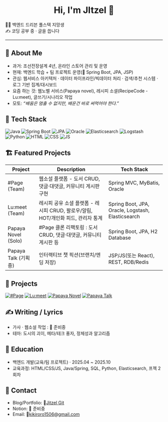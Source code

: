 <!-- 프로필 배너나 간단한 인사 -->
<h1 align="center">Hi, I'm JItzel 👋</h1>
  🧑‍💻 백엔드 드리븐 풀스택 지망생 <br/>
  ✍️ 코딩 공부 중 · 글을 씁니다

---

## 🙋 About Me
- 과거: 조선전장설계 4년, 온라인 스토어 관리 및 운영
- 현재: 백엔드 학습 + 팀 프로젝트 운영(🧪 Spring Boot, JPA, JSP)
- 관심: 웹서비스 아키텍처 · 데이터 파이프라인/빅데이터 처리 · 검색/추천 시스템 · 로그 기반 집계/대시보드
- 요즘 하는 것: 웹노벨 서비스(Papaya novel), 레시피 소셜(RecipeCode - Lu:meet), 글쓰기/시나리오 작업
- 모토: _“배움은 멈출 수 없지만, 배운건 바로 써먹어야 한다.”_

## 🧰 Tech Stack
<!-- shields.io 뱃지는 필요만큼 추가 -->
![Java](https://img.shields.io/badge/Java-17+-orange)
![Spring Boot](https://img.shields.io/badge/Spring%20Boot-3.x-6DB33F)
![JPA](https://img.shields.io/badge/JPA-Hibernate-59666C)
![Oracle](https://img.shields.io/badge/DB-Oracle%20%7C%20H2-blue)
![Elasticsearch](https://img.shields.io/badge/Search-Elasticsearch-005571)
![Logstash](https://img.shields.io/badge/ETL-Logstash-4C9A2A)
![Python](https://img.shields.io/badge/Python-3.x-yellow)
![HTML](https://img.shields.io/badge/HTML5-E34F26)
![CSS](https://img.shields.io/badge/CSS3-1572B6)
![JS](https://img.shields.io/badge/JavaScript-F7DF1E)

## 🏗️ Featured Projects
| Project | Description | Tech Stack |
|---|---|---|
| #Page (Team) | 웹소설 플랫폼 - 도서 CRUD, 댓글·대댓글, 커뮤니티 게시판 구현 | Spring MVC, MyBatis, Oracle |
| Lu:meet (Team) | 레시피 공유 소셜 플랫폼 - 레시피 CRUD, 팔로우/알림, HOT/개인화 피드, 관리자 통계 | Spring Boot, JPA, Oracle, Logstash, Elasticsearch |
| Papaya Novel (Solo) | #Page 클론 리팩토링 : 도서 CRUD, 댓글·대댓글, 커뮤니티 게시판 등 | Spring Boot, JPA, H2 Database |
| Papaya Talk (기획 중) | 인터랙티브 챗 픽션(브랜치/엔딩 저장) | JSP/JS(또는 React), REST, RDB/Redis |

## 🔗 Projects
[![#Page](https://img.shields.io/badge/%23Page-웹노벨플랫폼-FF6F61?style=for-the-badge)](https://github.com/yes-ung/midterm-project-teamHashTagPage)
[![Lu:meet](https://img.shields.io/badge/Lu:meet-SNS형플랫폼-78C2AD?style=for-the-badge)](https://github.com/mapadubumaenia/LU-meet)
[![Papaya Novel](https://img.shields.io/badge/Papaya_Novel-Refactoring-B39CD0?style=for-the-badge)](https://github.com/JItzel0126/my_webpage)
[![Papaya Talk](https://img.shields.io/badge/Papaya_Talk-Interactive_Chat-89CFF0?style=for-the-badge)](https://github.com/JItzel0126/sample_chat)

## ✍️ Writing / Lyrics
- 가사 · 웹소설 작업 : 🔧 준비중
- 테마: 도시의 괴이, 메타/테크 풍자, 정체성과 알고리즘

## 🧭 Education
- 백엔드 개발(교육/팀 프로젝트) · 2025.04 ~ 2025.10
- 교육과정: HTML/CSS/JS, Java/Spring, SQL, Python, Elasticsearch, 프젝 2회차

## 🤝 Contact
- Blog/Portfolio: 🔧[Jitzel Git](https://github.com/JItzel0126/JItzel0126)
- Notion: 🔧 준비중
- Email: 🔧kikiroro1506@gmail.com
